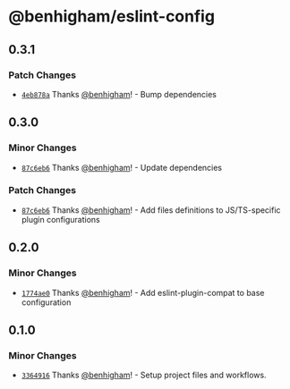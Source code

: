 # @benhigham/eslint-config

## 0.3.1

### Patch Changes

- [`4eb878a`](https://github.com/benhigham/eslint-config/commit/4eb878abdc77c6c16587fefc80fed349e3fe442b) Thanks [@benhigham](https://github.com/benhigham)! - Bump dependencies

## 0.3.0

### Minor Changes

- [`87c6eb6`](https://github.com/benhigham/eslint-config/commit/87c6eb693958c9e93ba0a0407dcdc9db1e365cf1) Thanks [@benhigham](https://github.com/benhigham)! - Update dependencies

### Patch Changes

- [`87c6eb6`](https://github.com/benhigham/eslint-config/commit/87c6eb693958c9e93ba0a0407dcdc9db1e365cf1) Thanks [@benhigham](https://github.com/benhigham)! - Add files definitions to JS/TS-specific plugin configurations

## 0.2.0

### Minor Changes

- [`1774ae0`](https://github.com/benhigham/eslint-config/commit/1774ae06c7824142700474a0deb9cfbd352b05db) Thanks [@benhigham](https://github.com/benhigham)! - Add eslint-plugin-compat to base configuration

## 0.1.0

### Minor Changes

- [`3364916`](https://github.com/benhigham/eslint-config/commit/3364916514c1718d222d6a5ed9bce179ec3cff9c) Thanks [@benhigham](https://github.com/benhigham)! - Setup project files and workflows.
